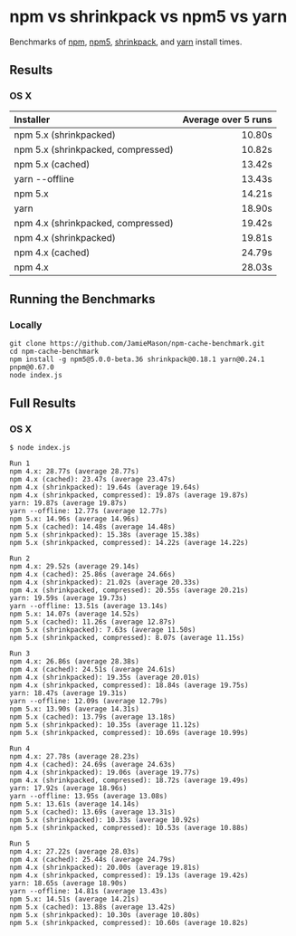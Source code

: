# npm vs shrinkpack vs npm5 vs yarn

Benchmarks of [npm][1], [npm5][2], [shrinkpack][3], and [yarn][4] install times.

## Results

### OS X

| Installer | Average over 5 runs |
|:--|--:|
| npm 5.x (shrinkpacked) | 10.80s |
| npm 5.x (shrinkpacked, compressed) | 10.82s |
| npm 5.x (cached) | 13.42s |
| yarn --offline | 13.43s |
| npm 5.x | 14.21s |
| yarn | 18.90s |
| npm 4.x (shrinkpacked, compressed) | 19.42s |
| npm 4.x (shrinkpacked) | 19.81s |
| npm 4.x (cached) | 24.79s |
| npm 4.x | 28.03s |

## Running the Benchmarks

### Locally

```
git clone https://github.com/JamieMason/npm-cache-benchmark.git
cd npm-cache-benchmark
npm install -g npm5@5.0.0-beta.36 shrinkpack@0.18.1 yarn@0.24.1 pnpm@0.67.0
node index.js
```

## Full Results

### OS X

```
$ node index.js

Run 1
npm 4.x: 28.77s (average 28.77s)
npm 4.x (cached): 23.47s (average 23.47s)
npm 4.x (shrinkpacked): 19.64s (average 19.64s)
npm 4.x (shrinkpacked, compressed): 19.87s (average 19.87s)
yarn: 19.87s (average 19.87s)
yarn --offline: 12.77s (average 12.77s)
npm 5.x: 14.96s (average 14.96s)
npm 5.x (cached): 14.48s (average 14.48s)
npm 5.x (shrinkpacked): 15.38s (average 15.38s)
npm 5.x (shrinkpacked, compressed): 14.22s (average 14.22s)

Run 2
npm 4.x: 29.52s (average 29.14s)
npm 4.x (cached): 25.86s (average 24.66s)
npm 4.x (shrinkpacked): 21.02s (average 20.33s)
npm 4.x (shrinkpacked, compressed): 20.55s (average 20.21s)
yarn: 19.59s (average 19.73s)
yarn --offline: 13.51s (average 13.14s)
npm 5.x: 14.07s (average 14.52s)
npm 5.x (cached): 11.26s (average 12.87s)
npm 5.x (shrinkpacked): 7.63s (average 11.50s)
npm 5.x (shrinkpacked, compressed): 8.07s (average 11.15s)

Run 3
npm 4.x: 26.86s (average 28.38s)
npm 4.x (cached): 24.51s (average 24.61s)
npm 4.x (shrinkpacked): 19.35s (average 20.01s)
npm 4.x (shrinkpacked, compressed): 18.84s (average 19.75s)
yarn: 18.47s (average 19.31s)
yarn --offline: 12.09s (average 12.79s)
npm 5.x: 13.90s (average 14.31s)
npm 5.x (cached): 13.79s (average 13.18s)
npm 5.x (shrinkpacked): 10.35s (average 11.12s)
npm 5.x (shrinkpacked, compressed): 10.69s (average 10.99s)

Run 4
npm 4.x: 27.78s (average 28.23s)
npm 4.x (cached): 24.69s (average 24.63s)
npm 4.x (shrinkpacked): 19.06s (average 19.77s)
npm 4.x (shrinkpacked, compressed): 18.72s (average 19.49s)
yarn: 17.92s (average 18.96s)
yarn --offline: 13.95s (average 13.08s)
npm 5.x: 13.61s (average 14.14s)
npm 5.x (cached): 13.69s (average 13.31s)
npm 5.x (shrinkpacked): 10.33s (average 10.92s)
npm 5.x (shrinkpacked, compressed): 10.53s (average 10.88s)

Run 5
npm 4.x: 27.22s (average 28.03s)
npm 4.x (cached): 25.44s (average 24.79s)
npm 4.x (shrinkpacked): 20.00s (average 19.81s)
npm 4.x (shrinkpacked, compressed): 19.13s (average 19.42s)
yarn: 18.65s (average 18.90s)
yarn --offline: 14.81s (average 13.43s)
npm 5.x: 14.51s (average 14.21s)
npm 5.x (cached): 13.88s (average 13.42s)
npm 5.x (shrinkpacked): 10.30s (average 10.80s)
npm 5.x (shrinkpacked, compressed): 10.60s (average 10.82s)
```

<!-- links -->
[1]: https://www.npmjs.com
[2]: https://www.npmjs.com/package/npm5
[3]: https://github.com/JamieMason/shrinkpack
[4]: https://github.com/yarnpkg/yarn
